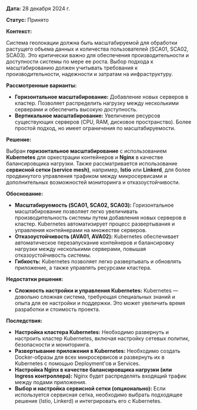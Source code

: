 **Дата:** 28 декабря 2024 г.

**Статус:** Принято

**Контекст:**

Система геолокации должна быть масштабируемой для обработки растущего объема данных и  количества  пользователей  (SCA01, SCA02, SCA03). Это  критически  важно  для  обеспечения  производительности  и  доступности  системы  по  мере  ее  роста. Выбор  подхода  к  масштабированию  должен  учитывать  требования  к  производительности,  надежности  и  затратам  на  инфраструктуру.

**Рассмотренные варианты:**

* **Горизонтальное масштабирование:**  Добавление  новых  серверов  в  кластер. Позволяет  распределить  нагрузку  между  несколькими  серверами  и  обеспечить  высокую  доступность.
* **Вертикальное масштабирование:**  Увеличение  ресурсов  существующих  серверов (CPU,  RAM,  дисковое  пространство). Более  простой  подход,  но  имеет  ограничения  по  масштабируемости.

**Решение:**

Выбран  **горизонтальное  масштабирование**  с  использованием **Kubernetes** для  оркестрации  контейнеров  и **Nginx**  в  качестве  балансировщика  нагрузки. Также  рассматривается  использование  **сервисной  сетки (service mesh)**, например, **Istio** или **Linkerd**, для  более  продвинутого  управления  трафиком  между  микросервисами  и  дополнительных  возможностей  мониторинга  и  отказоустойчивости.

**Обоснование:**

* **Масштабируемость (SCA01, SCA02, SCA03):**  Горизонтальное  масштабирование  позволяет  легко  увеличивать  производительность  системы  путем  добавления  новых  серверов  в  кластер. Kubernetes  автоматизирует  процесс  развертывания  и  управления  контейнерами  на  множестве  серверов.
* **Отказоустойчивость (AVA01, AVA02):**  Kubernetes  обеспечивает  автоматическое  перезапускание  контейнеров  и  балансировку  нагрузки  между  несколькими  серверами,  повышая  отказоустойчивость  системы.
* **Гибкость:**  Kubernetes  позволяет  легко  развертывать  и  обновлять  приложение,  а  также  управлять  ресурсами  кластера.

**Недостатки решения:**

* **Сложность настройки и  управления Kubernetes:** Kubernetes  —  довольно  сложная  система,  требующая  специальных  знаний  и  опыта  для  ее  настройки  и  поддержки. Это  может  увеличить  время  разработки  и  стоимость  проекта.

**Последствия:**

* **Настройка кластера Kubernetes:**  Необходимо  развернуть  и  настроить  кластер  Kubernetes,  включая  настройку  сетевых  политик,  безопасности  и  мониторинга.
* **Развертывание приложения в  Kubernetes:**  Необходимо  создать  Docker-образы  для  всех  микросервисов  и  развернуть  их  в  Kubernetes  с  помощью  Deployment'ов  и  Services.
* **Настройка Nginx  в  качестве  балансировщика  нагрузки (или  Ingress  контроллера):**  Nginx  будет  распределять  входящий  трафик  между  подами  приложения.
* **Выбор и настройка сервисной сетки (опционально):**  Если  используется  сервисная  сетка,  необходимо  выбрать  подходящее  решение (Istio, Linkerd)  и  интегрировать  его  с  Kubernetes.